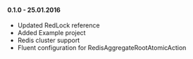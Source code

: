 #### 0.1.0 - 25.01.2016
* Updated RedLock reference
* Added Example project
* Redis cluster support
* Fluent configuration for RedisAggregateRootAtomicAction
